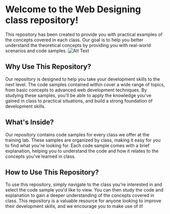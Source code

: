 ﻿# Welcome to the Web Designing class repository!

This repository has been created to provide you with practical examples of the concepts covered in each class. Our goal is to help you better understand the theoretical concepts by providing you with real-world scenarios and code samples.
![Alt Text](https://drive.google.com/uc?export=view&id=1mk74FAuwqGLdw4B3OkR-gGIgdEcZwBY-)<br />

## Why Use This Repository?

Our repository is designed to help you take your development skills to the next level. The code samples contained within cover a wide range of topics, from basic concepts to advanced web development techniques. By studying these samples, you'll be able to apply the knowledge you've gained in class to practical situations, and build a strong foundation of development skills.

## What's Inside?

Our repository contains code samples for every class we offer at the training lab. These samples are organized by class, making it easy for you to find what you're looking for. Each code sample comes with a brief explanation, helping you to understand the code and how it relates to the concepts you've learned in class.

## How to Use This Repository?

To use this repository, simply navigate to the class you're interested in and select the code sample you'd like to view. You can then study the code and explanation to gain a deeper understanding of the concepts covered in class. This repository is a valuable resource for anyone looking to improve their development skills, and we encourage you to make use of it!
